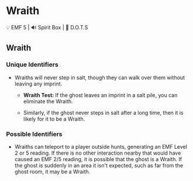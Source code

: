 # Wraith

💡 EMF 5 | 🔊 Spirit Box | 👻 D.O.T.S


## Wraith	

### Unique Identifiers

* Wraiths will never step in salt, though they can walk over them without leaving any imprint. 

    * **Wraith Test:** If the ghost leaves an imprint in a salt pile, you can eliminate the Wraith.

    * Similarly, if the ghost never steps in salt after a long time, then it is likely for it to be a Wraith.

### Possible Identifiers

* Wraiths can teleport to a player outside hunts, generating an EMF Level 2 or 5 reading. If there is no other interaction nearby that would have caused an EMF 2/5 reading, it is possible that the ghost is a Wraith. If the ghost is suddenly in an area it isn't expected, such as far from the ghost room, it may be a Wraith.
